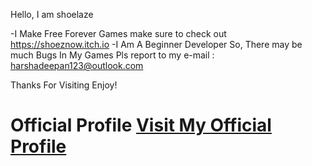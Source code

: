 Hello, I am shoelaze

-I Make Free Forever Games make sure to check out https://shoeznow.itch.io
-I Am A Beginner Developer So, There may be much Bugs In My Games Pls report to my e-mail : harshadeepan123@outlook.com

Thanks For Visiting Enjoy!

# Official Profile [Visit My Official Profile](https://github.com/shoelayz)

